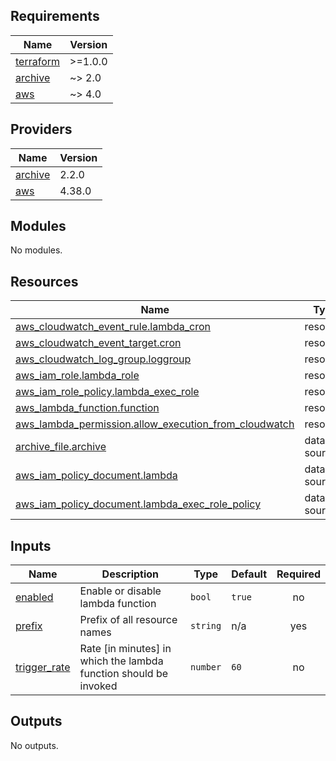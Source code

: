 <!-- BEGIN_TF_DOCS -->
## Requirements

| Name | Version |
|------|---------|
| <a name="requirement_terraform"></a> [terraform](#requirement\_terraform) | >=1.0.0 |
| <a name="requirement_archive"></a> [archive](#requirement\_archive) | ~> 2.0 |
| <a name="requirement_aws"></a> [aws](#requirement\_aws) | ~> 4.0 |

## Providers

| Name | Version |
|------|---------|
| <a name="provider_archive"></a> [archive](#provider\_archive) | 2.2.0 |
| <a name="provider_aws"></a> [aws](#provider\_aws) | 4.38.0 |

## Modules

No modules.

## Resources

| Name | Type |
|------|------|
| [aws_cloudwatch_event_rule.lambda_cron](https://registry.terraform.io/providers/hashicorp/aws/latest/docs/resources/cloudwatch_event_rule) | resource |
| [aws_cloudwatch_event_target.cron](https://registry.terraform.io/providers/hashicorp/aws/latest/docs/resources/cloudwatch_event_target) | resource |
| [aws_cloudwatch_log_group.loggroup](https://registry.terraform.io/providers/hashicorp/aws/latest/docs/resources/cloudwatch_log_group) | resource |
| [aws_iam_role.lambda_role](https://registry.terraform.io/providers/hashicorp/aws/latest/docs/resources/iam_role) | resource |
| [aws_iam_role_policy.lambda_exec_role](https://registry.terraform.io/providers/hashicorp/aws/latest/docs/resources/iam_role_policy) | resource |
| [aws_lambda_function.function](https://registry.terraform.io/providers/hashicorp/aws/latest/docs/resources/lambda_function) | resource |
| [aws_lambda_permission.allow_execution_from_cloudwatch](https://registry.terraform.io/providers/hashicorp/aws/latest/docs/resources/lambda_permission) | resource |
| [archive_file.archive](https://registry.terraform.io/providers/hashicorp/archive/latest/docs/data-sources/file) | data source |
| [aws_iam_policy_document.lambda](https://registry.terraform.io/providers/hashicorp/aws/latest/docs/data-sources/iam_policy_document) | data source |
| [aws_iam_policy_document.lambda_exec_role_policy](https://registry.terraform.io/providers/hashicorp/aws/latest/docs/data-sources/iam_policy_document) | data source |

## Inputs

| Name | Description | Type | Default | Required |
|------|-------------|------|---------|:--------:|
| <a name="input_enabled"></a> [enabled](#input\_enabled) | Enable or disable lambda function | `bool` | `true` | no |
| <a name="input_prefix"></a> [prefix](#input\_prefix) | Prefix of all resource names | `string` | n/a | yes |
| <a name="input_trigger_rate"></a> [trigger\_rate](#input\_trigger\_rate) | Rate [in minutes] in which the lambda function should be invoked | `number` | `60` | no |

## Outputs

No outputs.
<!-- END_TF_DOCS -->
